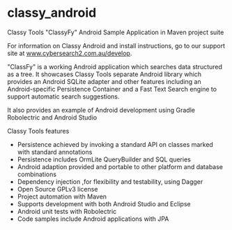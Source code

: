 # classy_android

Classy Tools "ClassyFy" Android Sample Application in Maven project suite

For information on Classy Android and install instructions, go to our support site at www.cybersearch2.com.au/develop.


"ClassFy" is a working Android application which searches data structured as a tree.
It showcases Classy Tools separate Android library which provides an Android SQLite adapter 
and other features including an Android-specific Persistence Container 
and a Fast Text Search engine to support automatic search suggestions.

It also provides an example of Android development using Gradle Robolectric and Android Studio  

Classy Tools features

 *   Persistence achieved by invoking a standard API on classes marked with standard annotations
 *   Persistence includes OrmLite QueryBuilder and SQL queries
 *   Android adaption provided and portable to other platform and database combinations
 *   Dependency injection ,for flexibility and testability, using Dagger
 *   Open Source GPLv3 license
 *   Project automation with Maven
 *   Supports development with both Android Studio and Eclipse
 *   Android unit tests with Robolectric
 *   Code samples include Android applications with JPA
 

